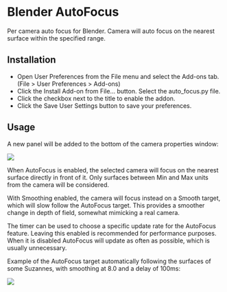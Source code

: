 # Blender AutoFocus
Per camera auto focus for Blender. Camera will auto focus on the nearest surface within the specified range.

## Installation

* Open User Preferences from the File menu and select the Add-ons tab. (File > User Preferences > Add-ons)
* Click the Install Add-on from File... button. Select the auto_focus.py file.
* Click the checkbox next to the title to enable the addon.
* Click the Save User Settings button to save your preferences.

## Usage

A new panel will be added to the bottom of the camera properties window:

<img src="https://i.imgur.com/26xcNaZ.png">

When AutoFocus is enabled, the selected camera will focus on the nearest surface directly in front of it. Only surfaces between Min and Max units from the camera will be considered.

With Smoothing enabled, the camera will focus instead on a Smooth target, which will slow follow the AutoFocus target. This provides a smoother change in depth of field, somewhat mimicking a real camera.

The timer can be used to choose a specific update rate for the AutoFocus feature. Leaving this enabled is recommended for performance purposes. When it is disabled AutoFocus will update as often as possible, which is usually unnecessary.

Example of the AutoFocus target automatically following the surfaces of some Suzannes, with smoothing at 8.0 and a delay of 100ms:

![](autofocus.gif)
